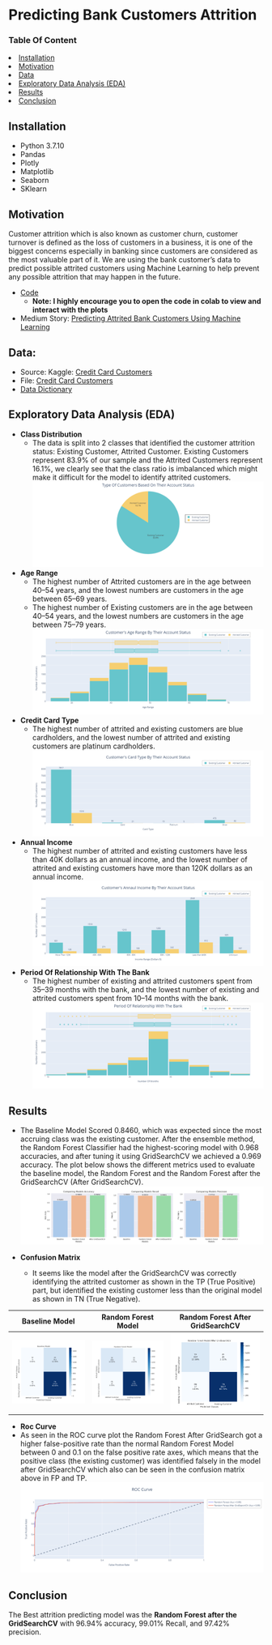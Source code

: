 # Predicting Bank Customers Attrition 
### Table Of Content 
<li><a href="#Installation">Installation</a></li>
<li><a href="#Motivation">Motivation</a></li>
<li><a href="#data">Data</a></li>
<li><a href="#EDA">Exploratory Data Analysis (EDA)</a></li>
<li><a href="#Results">Results</a></li> 
<li><a href="#Conclusion">Conclusion</a></li>

<a id='Installation'></a>
## Installation
* Python 3.7.10
* Pandas
* Plotly
* Matplotlib
* Seaborn
* SKlearn

<a id='Motivation'></a>
## Motivation
Customer attrition which is also known as customer churn, customer turnover is defined as the loss of customers in a business, it is one of the biggest concerns especially in banking since customers are considered as the most valuable part of it.
We are using the bank customer’s data to predict possible attrited customers using Machine Learning to help prevent any possible attrition that may happen in the future.
* [Code](https://github.com/Nadda1004/SDA_DSB_Predicting_Bank_Customer_Attrition/blob/main/Predicting_Bank_Customer_Attrition.ipynb) 
  * **Note: I highly encourage you to open the code in colab to view and interact with the plots**
* Medium Story: [Predicting Attrited Bank Customers Using Machine Learning](https://nadda1004.medium.com/predicting-attrited-bank-customers-using-machine-learning-33a1c3042c6a)

<a id='data'></a>
## Data:
* Source: Kaggle: [Credit Card Customers](https://www.kaggle.com/sakshigoyal7/credit-card-customers)
* File: [Credit Card Customers](https://github.com/Nadda1004/SDA_DSB_Predicting_Bank_Customer_Attrition/blob/main/Data/BankChurners.csv)
* [Data Dictionary](https://github.com/Nadda1004/SDA_DSB_Predicting_Bank_Customer_Attrition/blob/main/Data/BankChurners_%20Data%20Description.pdf)

<a id='EDA'></a>
## Exploratory Data Analysis (EDA)
* **Class Distribution**
  * The data is split into 2 classes that identified the customer attrition status: Existing Customer, Attrited Customer. Existing Customers represent 83.9% of our sample and the Attrited Customers represent 16.1%, we clearly see that the class ratio is imbalanced which might make it difficult for the model to identify attrited customers.
  ![Class Distribution](https://github.com/Nadda1004/SDA_DSB_Predicting_Bank_Customer_Attrition/blob/main/Images/class.png)
* **Age Range**
  * The highest number of Attrited customers are in the age between 40–54 years, and the lowest numbers are customers in the age between 65–69 years.
  * The highest number of Existing customers are in the age between 40–54 years, and the lowest numbers are customers in the age between 75–79 years.
  ![age](https://github.com/Nadda1004/SDA_DSB_Predicting_Bank_Customer_Attrition/blob/main/Images/age.png)
* **Credit Card Type**
  *  The highest number of attrited and existing customers are blue cardholders, and the lowest number of attrited and existing customers are platinum cardholders.
  ![credit card level](https://github.com/Nadda1004/SDA_DSB_Predicting_Bank_Customer_Attrition/blob/main/Images/card.png)
* **Annual Income**
  * The highest number of attrited and existing customers have less than 40K dollars as an annual income, and the lowest number of attrited and existing customers have more than 120K dollars as an annual income.
  ![Annual Income](https://github.com/Nadda1004/SDA_DSB_Predicting_Bank_Customer_Attrition/blob/main/Images/annaul_income.png)
* **Period Of Relationship With The Bank**
  * The highest number of existing and attrited customers spent from 35–39 months with the bank, and the lowest number of existing and attrited customers spent from 10–14 months with the bank.
  ![relationship](https://github.com/Nadda1004/SDA_DSB_Predicting_Bank_Customer_Attrition/blob/main/Images/relationship.png)

<a id='Results'></a>
## Results 
  * The Baseline Model Scored 0.8460, which was expected since the most accruing class was the existing customer. After the ensemble method, the Random Forest Classifier had the highest-scoring model with 0.968 accuracies, and after tuning it using GridSearchCV we achieved a 0.969 accuracy. The plot below shows the different metrics used to evaluate the baseline model, the Random Forest and the Random Forest after the GridSearchCV (After GridSearchCV).
![comparing models](https://github.com/Nadda1004/SDA_DSB_Predicting_Bank_Customer_Attrition/blob/main/Images/comp.png)

* **Confusion Matrix**
  * It seems like the model after the GridSearchCV was correctly identifying the attrited customer as shown in the TP (True Positive) part, but identified the existing customer less than the original model as shown in TN (True Negative).

Baseline Model             |Random Forest Model             |Random Forest After GridSearchCV             
:-------------------------:|:-------------------------:|:-------------------------:
![confusion matrix baseline](https://github.com/Nadda1004/SDA_DSB_Predicting_Bank_Customer_Attrition/blob/main/Images/cf_baseline.png)  |  ![confusion matrix random forest](https://github.com/Nadda1004/SDA_DSB_Predicting_Bank_Customer_Attrition/blob/main/Images/cf_rf.png)  |  ![confusion matrix random forest after grid](https://github.com/Nadda1004/SDA_DSB_Predicting_Bank_Customer_Attrition/blob/main/Images/cf_rf_g.png)

* **Roc Curve**
* As seen in the ROC curve plot the Random Forest After GridSearch got a higher false-positive rate than the normal Random Forest Model between 0 and 0.1 on the false positive rate axes, which means that the positive class (the existing customer) was identified falsely in the model after GridSearchCV which also can be seen in the confusion matrix above in FP and TP.
![roc](https://github.com/Nadda1004/SDA_DSB_Predicting_Bank_Customer_Attrition/blob/main/Images/roc.png)

<a id='Conclusion'></a>
## Conclusion 
The Best attrition predicting model was the **Random Forest after the GridSearchCV** with 96.94% accuracy, 99.01% Recall, and 97.42% precision.
